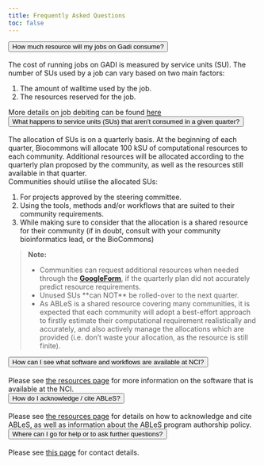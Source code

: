 ```yaml
---
title: Frequently Asked Questions 
toc: false
---
```


 <div class="accordion" id="accordion-faq">
      <div class="accordion-item">
        <h2 class="accordion-header" id="heading-faq-1" style="margin-top:0rem">
          <button class="accordion-button collapsed" type="button" data-bs-toggle="collapse" data-bs-target="#collapse-faq-1" aria-expanded="false" aria-controls="collapse-faq-1">
            How much resource will my jobs on Gadi consume?
          </button>
        </h2>
        <div id="collapse-faq-1" class="accordion-collapse collapse" aria-labelledby="heading-faq-1" data-bs-parent="#accordion-faq">
          <div class="accordion-body">
            The cost of running jobs on GADI is measured by service units (SU). The number of SUs used by a job can vary based on two main factors:
            <ol>
                <li>The amount of walltime used by the job.</li> 
                <li>The resources reserved for the job.</li>
            </ol>
            More details on job debiting can be found <a href="https://opus.nci.org.au/display/Help/2.+Compute+Grant+and+Job+Debiting">here</a>
          </div>
        </div>
      </div>
      <div class="accordion-item">
        <h2 class="accordion-header" id="heading-faq-2" style="margin-top:0rem">
          <button class="accordion-button collapsed" type="button" data-bs-toggle="collapse" data-bs-target="#collapse-faq-2" aria-expanded="false" aria-controls="collapse-faq-2">
            What happens to service units (SUs) that aren’t consumed in a given quarter?
          </button>
        </h2>
        <div id="collapse-faq-2" class="accordion-collapse collapse" aria-labelledby="heading-faq-2" data-bs-parent="#accordion-faq">
          <div class="accordion-body">
            The allocation of SUs is on a quarterly basis. At the beginning of each quarter, Biocommons will allocate 100 kSU of computational resources to each community. Additional resources will be allocated according to the quarterly plan proposed by the community, as well as the resources still available in that quarter. 
            <br/>Communities should utilise the allocated SUs:
            <ol>
                <li>For projects approved by the steering committee.</li> 
                <li>Using the tools, methods and/or workflows that are suited to their community requirements.</li>
                <li>While making sure to consider that the allocation is a shared resource for their community (if in doubt, consult with your community bioinformatics lead, or the BioCommons)</li>
            </ol>
            <blockquote>
                <strong>Note:</strong>
                <ul>
                    <li>Communities can request additional resources when needed through the <a href="https://docs.google.com/forms/d/e/1FAIpQLSfzHJajEKTnGuYWb1gLRR2nlUExLIRM7qSGy_hhbiCKB3KX2Q/viewform?usp=sf_link"><strong>GoogleForm</strong></a>, if the quarterly plan did not accurately predict resource requirements.</li>
                    <li>Unused SUs **can NOT** be rolled-over to the next quarter. </li>
                    <li>As ABLeS is a shared resource covering many communities, it is expected that each community will adopt a best-effort approach to firstly estimate their computational requirement realistically and accurately, and also actively manage the allocations which are provided (i.e. don’t waste your allocation, as the resource is still finite). </li>
                </ul>                
                </blockquote>
          </div>
        </div>
      </div>
        <div class="accordion-item">
                <h2 class="accordion-header" id="heading-faq-3" style="margin-top:0rem">
                  <button class="accordion-button collapsed" type="button" data-bs-toggle="collapse" data-bs-target="#collapse-faq-3" aria-expanded="false" aria-controls="collapse-faq-3">
                    How can I see what software and workflows are available at NCI?
                  </button>
                </h2>
                <div id="collapse-faq-3" class="accordion-collapse collapse" aria-labelledby="heading-faq-3" data-bs-parent="#accordion-faq">
                  <div class="accordion-body">
                   Please see <a href="/ables/resources">the resources page</a> for more information on the software that is available at the NCI. 
                  </div>
                </div>
              </div>
        <div class="accordion-item">
                <h2 class="accordion-header" id="heading-faq-4" style="margin-top:0rem">
                  <button class="accordion-button collapsed" type="button" data-bs-toggle="collapse" data-bs-target="#collapse-faq-4" aria-expanded="false" aria-controls="collapse-faq-4">
                    How do I acknowledge / cite ABLeS?
                  </button>
                </h2>
                <div id="collapse-faq-4" class="accordion-collapse collapse" aria-labelledby="heading-faq-4" data-bs-parent="#accordion-faq">
                  <div class="accordion-body">
                   Please see <a href="/ables/acknowledgements">the resources page</a> for details on how to acknowledge and cite ABLeS, as well as information about the ABLeS program authorship policy.
                  </div>
                </div>
              </div>
        <div class="accordion-item">
                <h2 class="accordion-header" id="heading-faq-5" style="margin-top:0rem">
                  <button class="accordion-button collapsed" type="button" data-bs-toggle="collapse" data-bs-target="#collapse-faq-5" aria-expanded="false" aria-controls="collapse-faq-5">
                    Where can I go for help or to ask further questions?
                  </button>
                </h2>
                <div id="collapse-faq-5" class="accordion-collapse collapse" aria-labelledby="heading-faq-5" data-bs-parent="#accordion-faq">
                  <div class="accordion-body">
                   Please see <a href="/ables/contact-us">this page</a> for contact details.
                  </div>
                </div>
              </div>
        </div>

